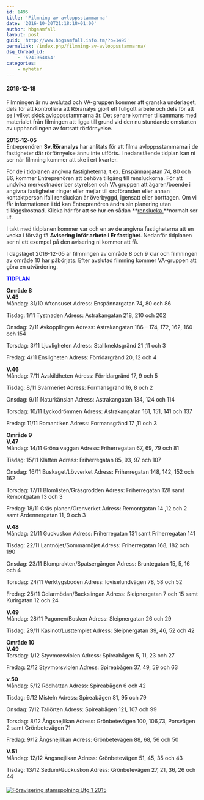 ```yaml
---
id: 1495
title: 'Filmning av avloppsstammarna'
date: '2016-10-20T21:18:18+01:00'
author: hbgsamfall
layout: post
guid: 'http://www.hbgsamfall.info.tm/?p=1495'
permalink: /index.php/filmning-av-avloppsstammarna/
dsq_thread_id:
    - '5241964864'
categories:
    - nyheter
---
```


#### 2016-12-18

Filmningen är nu avslutad och VA-gruppen kommer att granska underlaget, dels för att kontrollera att Röranalys gjort ett fullgott arbete och dels för att se i vilket skick avloppsstammarna är. Det senare kommer tillsammans med materialet från filmingen att ligga till grund vid den nu stundande omstarten av upphandlingen av fortsatt rörförnyelse.

**2015-12-05**  
Entreprenören **Sv.Röranalys** har anlitats för att filma avloppsstammarna i de fastigheter där rörförnyelse ännu inte utförts. I nedanstående tidplan kan ni ser när filmning kommer att ske i ert kvarter.

För de i tidplanen angivna fastigheterna, t.ex. Enspännargatan 74, 80 och 86, kommer Entreprenören att behöva tillgång till rensluckorna. För att undvika merkostnader ber styrelsen och VA gruppen att ägaren/boende i angivna fastigheter ringer eller mejlar till ordföranden eller annan kontaktperson ifall rensluckan är överbyggd, igensatt eller borttagen. Om vi får informationen i tid kan Entreprenören ändra sin planering utan tilläggskostnad. Klicka här för att se hur en sådan **[renslucka ](http://www.hbgsamfall.win/wp-content/uploads/2016/09/Renslucka-till-samlingsledning-under-golv.jpg)**normalt ser ut.

I takt med tidplanen kommer var och en av de angivna fastigheterna att en vecka i förväg få **Avisering inför arbete i Er fastighe**t. Nedanför tidplanen ser ni ett exempel på den avisering ni kommer att få.

I dagsläget 2016-12-05 är filmningen av område 8 och 9 klar och filmningen av område 10 har påbörjats. Efter avslutad filmning kommer VA-gruppen att göra en utvärdering.

<span style="color: #0000ff;">**TIDPLAN**</span>

**Område 8  
V.45**  
Måndag: 31/10 Aftonsuset Adress: Enspännargatan 74, 80 och 86

Tisdag: 1/11 Tystnaden Adress: Astrakangatan 218, 210 och 202

Onsdag: 2/11 Avkopplingen Adress: Astrakangatan 186 – 174, 172, 162, 160 och 154

Torsdag: 3/11 Ljuvligheten Adress: Stallknektsgränd 21 ,11 och 3

Fredag: 4/11 Ensligheten Adress: Förridargränd 20, 12 och 4

**V.46**  
Måndag: 7/11 Avskildheten Adress: Förridargränd 17, 9 och 5

Tisdag: 8/11 Svärmeriet Adress: Formansgränd 16, 8 och 2

Onsdag: 9/11 Naturkänslan Adress: Astrakangatan 134, 124 och 114

Torsdag: 10/11 Lyckodrömmen Adress: Astrakangatan 161, 151, 141 och 137

Fredag: 11/11 Romantiken Adress: Formansgränd 17 ,11 och 3

**Område 9  
V.47**  
Måndag: 14/11 Gröna vaggan Adress: Friherregatan 67, 69, 79 och 81

Tisdag: 15/11 Klätten Adress: Friherregatan 85, 93, 97 och 107

Onsdag: 16/11 Buskaget/Lövverket Adress: Friherregatan 148, 142, 152 och 162

Torsdag: 17/11 Blomlisten/Gräsgrodden Adress: Friherregatan 128 samt Remontgatan 13 och 3

Fredag: 18/11 Gräs planen/Grenverket Adress: Remontgatan 14 ,12 och 2 samt Ardennergatan 11, 9 och 3

**V.48**  
Måndag: 21/11 Guckuskon Adress: Friherregatan 131 samt Friherregatan 141

Tisdag: 22/11 Lantnöjet/Sommarnöjet Adress: Friherregatan 168, 182 och 190

Onsdag: 23/11 Blomprakten/Spatsergången Adress: Bruntegatan 15, 5, 16 och 4

Torsdag: 24/11 Verktygsboden Adress: loviselundvägen 78, 58 och 52

Fredag: 25/11 Odlarmödan/Backslingan Adress: Sleipnergatan 7 och 15 samt Kurirgatan 12 och 24

**V.49**  
Måndag: 28/11 Pagonen/Bosken Adress: Sleipnergatan 26 och 29

Tisdag: 29/11 Kasinot/Lusttemplet Adress: Sleipnergatan 39, 46, 52 och 42

**Område 10**  
**V.49**  
Torsdag: 1/12 Styvmorsviolen Adress: Spireabågen 5, 11, 23 och 27

Fredag: 2/12 Styvmorsviolen Adress: Spireabågen 37, 49, 59 och 63

**v.50**  
Måndag: 5/12 Rödhättan Adress: Spireabågen 6 och 42

Tisdag: 6/12 Misteln Adress: Spireabågen 81, 95 och 79

Onsdag: 7/12 Tallörten Adress: Spireabågen 121, 107 och 99

Torsdag: 8/12 Ängsnejlikan Adress: Grönbetevägen 100, 106,73, Porsvägen 2 samt Grönbetevägen 71

Fredag: 9/12 Ängsnejlikan Adress: Grönbetevägen 88, 68, 56 och 50

**V.51**  
Måndag: 12/12 Ängsnejlikan Adress: Grönbetevägen 51, 45, 35 och 43

Tisdag: 13/12 Sedum/Guckuskon Adress: Grönbetevägen 27, 21, 36, 26 och 44

####  

[![Föravisering stamspolning Utg 1 2015](http://www.hbgsamfall.win/wp-content/uploads/2016/10/Föravisering-stamspolning-Utg-1-2015.png)](http://www.hbgsamfall.win/wp-content/uploads/2016/10/Föravisering-stamspolning-Utg-1-2015.png)